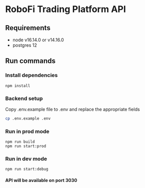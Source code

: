 # RoboFi Trading Platform API

## Requirements
- node v16.14.0 or v14.16.0
- postgres 12

## Run commands
### Install dependencies
```npm install```

### Backend setup
Copy .env.example file to .env and replace the appropriate fields

```sh
cp .env.example .env 
```

### Run in prod mode
```
npm run build
npm run start:prod
```

### Run in dev mode
```npm run start:debug```

#### API will be available on port 3030